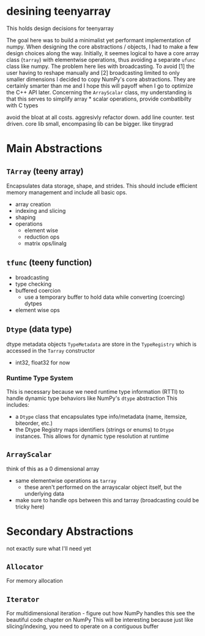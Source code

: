 # desining teenyarray
This holds design decisions for teenyarray

The goal here was to build a minimalist yet performant implementation of numpy. 
When designing the core abstractions / objects, I had to make a few design choices along the way. Initially, it seemes logical to have a core array class (`tarray`) with elementwise operations, thus avoiding a separate `ufunc` class like numpy. The problem here lies with broadcasting. To avoid [1] the user having to reshape manually and [2] broadcasting limited to only smaller dimensions I decided to copy NumPy's core abstractions. They are certainly smarter than me and I hope this will payoff when I go to optimize the C++ API later. Concerning the `ArrayScalar` class, my understanding is that this serves to simplify array * scalar operations, provide combatibilty with C types

avoid the bloat at all costs. aggresivly refactor down. add line counter. test driven. core lib small, encompasing lib can be bigger. like tinygrad

# Main Abstractions

## `TArray` (teeny array)
Encapsulates data storage, shape, and strides. This should include efficient memory management and include all basic ops.

- array creation
- indexing and slicing
- shaping
- operations
  - element wise
  - reduction ops
  - matrix ops/linalg



## `tfunc` (teeny function)
- broadcasting
- type checking
- buffered coercion
  - use a temporary buffer to hold data while converting (coercing) dytpes
- element wise ops

## `Dtype` (data type)
dtype metadata objects `TypeMetadata` are store in the `TypeRegistry` which is accessed in the `Tarray` constructor 
- int32, float32 for now

### Runtime Type System
This is necessary because we need runtime type information (RTTI) to handle dynamic type behaviors like NumPy's `dtype` abstraction
This includes:
  - a `Dtype` class that encapsulates type info/metadata (name, itemsize, biteorder, etc.) 
  - the Dtype Registry maps identifiers (strings or enums) to `Dtype` instances. This allows for dynamic type resolution at runtime

## `ArrayScalar`
think of this as a 0 dimensional array
- same elementwise operations as `tarray`
  - these aren't performed on the arrayscalar object itself, but the underlying data
- make sure to handle ops between this and tarray (broadcasting could be tricky here)

# Secondary Abstractions
not exactly sure what I'll need yet

## `Allocator`
For memory allocation

## `Iterator`
For multidimensional iteration - figure out how NumPy handles this
see the beautiful code chapter on NumPy
This will be interesting because just like slicing/indexing, you need to operate on a contiguous buffer